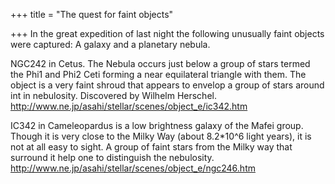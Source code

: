 +++
title = "The quest for faint objects"

+++
In the great expedition of last night the following unusually faint
objects were captured: A galaxy and a planetary nebula.

NGC242 in Cetus. The Nebula occurs just below a group of stars termed
the Phi1 and Phi2 Ceti forming a near equilateral triangle with them.
The object is a very faint shroud that appears to envelop a group of
stars around int in nebulosity. Discovered by Wilhelm Herschel.  
<http://www.ne.jp/asahi/stellar/scenes/object_e/ic342.htm>

IC342 in Cameleopardus is a low brightness galaxy of the Mafei group.
Though it is very close to the Milky Way (about 8.2\*10^6 light years),
it is not at all easy to sight. A group of faint stars from the Milky
way that surround it help one to distinguish the nebulosity.  
<http://www.ne.jp/asahi/stellar/scenes/object_e/ngc246.htm>
